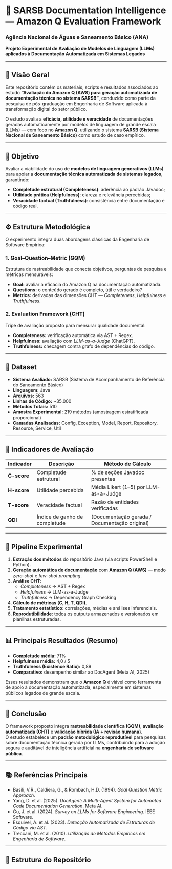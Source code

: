 # 📘 SARSB Documentation Intelligence — Amazon Q Evaluation Framework

### Agência Nacional de Águas e Saneamento Básico (ANA)
**Projeto Experimental de Avaliação de Modelos de Linguagem (LLMs) aplicados à Documentação Automatizada em Sistemas Legados**

---

## 🧩 Visão Geral

Este repositório contém os materiais, scripts e resultados associados ao estudo **“Avaliação do Amazon Q (AWS) para geração automatizada de documentação técnica no sistema SARSB”**, conduzido como parte da pesquisa de pós-graduação em Engenharia de Software aplicada à transformação digital do setor público.

O estudo avalia a **eficácia, utilidade e veracidade** de documentações geradas automaticamente por modelos de linguagem de grande escala (LLMs) — com foco no **Amazon Q**, utilizando o sistema **SARSB (Sistema Nacional de Saneamento Básico)** como estudo de caso empírico.

---

## 🧠 Objetivo

Avaliar a viabilidade do uso de **modelos de linguagem generativos (LLMs)** para apoiar a **documentação técnica automatizada de sistemas legados**, garantindo:
- **Completude estrutural (Completeness)**: aderência ao padrão Javadoc;
- **Utilidade prática (Helpfulness)**: clareza e relevância percebidas;
- **Veracidade factual (Truthfulness)**: consistência entre documentação e código real.

---

## ⚙️ Estrutura Metodológica

O experimento integra duas abordagens clássicas da Engenharia de Software Empírica:

### **1. Goal–Question–Metric (GQM)**
Estrutura de rastreabilidade que conecta objetivos, perguntas de pesquisa e métricas mensuráveis:
- **Goal:** avaliar a eficácia do Amazon Q na documentação automatizada.  
- **Questions:** o conteúdo gerado é completo, útil e verdadeiro?  
- **Metrics:** derivadas das dimensões CHT — *Completeness*, *Helpfulness* e *Truthfulness*.

### **2. Evaluation Framework (CHT)**
Tripé de avaliação proposto para mensurar qualidade documental:
- **Completeness:** verificação automática via AST + Regex.  
- **Helpfulness:** avaliação com *LLM-as-a-Judge* (ChatGPT).  
- **Truthfulness:** checagem contra grafo de dependências do código.

---

## 🧮 Dataset

- **Sistema Avaliado:** SARSB (Sistema de Acompanhamento de Referência do Saneamento Básico)  
- **Linguagem:** Java  
- **Arquivos:** 563  
- **Linhas de Código:** ~35.000  
- **Métodos Totais:** 510  
- **Amostra Experimental:** 219 métodos (amostragem estratificada proporcional)  
- **Camadas Analisadas:** Config, Exception, Model, Report, Repository, Resource, Service, Util  

---

## 🧾 Indicadores de Avaliação

| Indicador | Descrição | Método de Cálculo |
|------------|------------|------------------|
| **C-score** | Completude estrutural | % de seções Javadoc presentes |
| **H-score** | Utilidade percebida | Média Likert (1–5) por LLM-as-a-Judge |
| **T-score** | Veracidade factual | Razão de entidades verificadas |
| **QDI** | Índice de ganho de completude | (Documentação gerada / Documentação original) |

---

## 🧰 Pipeline Experimental

1. **Extração dos métodos** do repositório Java (via scripts PowerShell e Python).  
2. **Geração automática de documentação** com **Amazon Q (AWS)** — modo *zero-shot* e *few-shot prompting*.  
3. **Análise CHT**:
   - *Completeness* → AST + Regex  
   - *Helpfulness* → LLM-as-a-Judge  
   - *Truthfulness* → Dependency Graph Checking  
4. **Cálculo de métricas (C, H, T, QDI)**.  
5. **Tratamento estatístico**: correlações, médias e análises inferenciais.  
6. **Reprodutibilidade**: todos os outputs armazenados e versionados em planilhas estruturadas.

---

## 📊 Principais Resultados (Resumo)

- **Completude média:** 71%  
- **Helpfulness média:** 4,0 / 5  
- **Truthfulness (Existence Ratio):** 0,89  
- **Comparativo:** desempenho similar ao DocAgent (Meta AI, 2025)

Esses resultados demonstram que o **Amazon Q** é viável como ferramenta de apoio à documentação automatizada, especialmente em sistemas públicos legados de grande escala.

---

## 🧭 Conclusão

O framework proposto integra **rastreabilidade científica (GQM)**, **avaliação automatizada (CHT)** e **validação híbrida (IA + revisão humana)**.  
O estudo estabelece um **padrão metodológico reprodutível** para pesquisas sobre documentação técnica gerada por LLMs, contribuindo para a adoção segura e auditável de inteligência artificial na **engenharia de software pública**.

---

## 📚 Referências Principais

- Basili, V.R., Caldiera, G., & Rombach, H.D. (1994). *Goal Question Metric Approach*.  
- Yang, D. et al. (2025). *DocAgent: A Multi-Agent System for Automated Code Documentation Generation*. Meta AI.  
- Gu, J. et al. (2024). *Survey on LLMs for Software Engineering*. IEEE Software.  
- Esquivel, A. et al. (2023). *Detecção Automatizada de Estruturas de Código via AST*.  
- Treccani, M. et al. (2010). *Utilização de Métodos Empíricos em Engenharia de Software*.

---

## 🧩 Estrutura do Repositório

